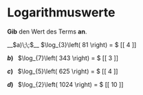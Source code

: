 <!--
version:  0.0.1

language: de

@style
input {
    text-align: center;
}

.flex-container {
    display: flex;
    flex-wrap: wrap;
    align-items: stretch;
    gap: 20px;
}

.flex-child {
    flex: 1;
    min-width: 350px;
    margin-right: 20px;
}

@media (max-width: 400px) {
    .flex-child {
        flex: 100%;
        margin-right: 0;
    }
}
@end

formula: \carry   \textcolor{red}{\scriptsize #1}
formula: \digit   \rlap{\carry{#1}}\phantom{#2}#2
formula: \permil  \text{‰}

import: https://raw.githubusercontent.com/LiaTemplates/Tikz-Jax/main/README.md

script: https://cdn.jsdelivr.net/gh/LiaTemplates/Tikz-Jax@main/dist/index.js


tags: Logarithmen, sehr leicht, sehr niedrig, Angeben

comment: Gib den Wert eines Logarithmus an.

author: Martin Lommatzsch

-->




# Logarithmuswerte


**Gib** den Wert des Terms **an**.



<section class="flex-container">
<div class="flex-child">
__$a)\;\;$__ $\log_{3}\left( 81 \right) = $ [[  4  ]]

</div>
<div class="flex-child">

__$b)\;\;$__ $\log_{7}\left( 343 \right) = $ [[  3  ]]

</div>
<div class="flex-child">

__$c)\;\;$__ $\log_{5}\left( 625 \right) = $ [[  4  ]]

</div>
<div class="flex-child">

__$d)\;\;$__ $\log_{2}\left( 1024 \right) = $ [[ 10  ]]



</div>
</section>

<br>
<br>
<br>
<br>
<br>
 